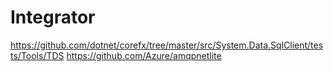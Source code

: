 # Integrator

https://github.com/dotnet/corefx/tree/master/src/System.Data.SqlClient/tests/Tools/TDS
https://github.com/Azure/amqpnetlite